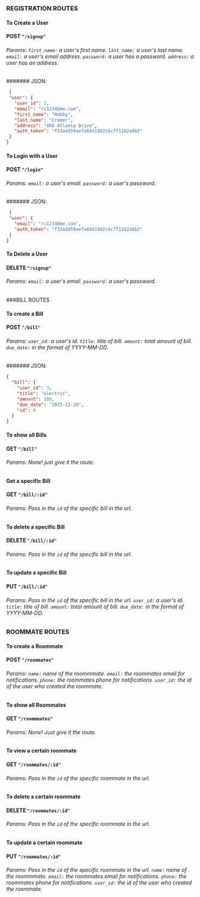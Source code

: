 
### REGISTRATION ROUTES

#### To Create a User
#### POST `"/signup"`
###### Params: `first_name:` a user's first name. `last_name:` a user's last name. `email:` a user's email address. `password:` a user has a password. `address:` a user has an address.

####### JSON:
```json
 { 
 "user": {
   "user_id": 2,
   "email": "rc1234@me.com",
   "first_name": "Robby",
   "last_name": "Cramer",
   "address": "400 Atlanta Drive",
   "auth_token": "f33add59aefa8d41982c6cff1162a8b2"
 }
} 
```


#### To Login with a User
#### POST `"/login"`
###### Params: `email:` a user's email. `password:` a user's password.

####### JSON:
```json
 {
 "user": {
   "email": "rc1234@me.com",
   "auth_token": "f33add59aefa8d41982c6cff1162a8b2"
 }
} 
```

#### To Delete a User
#### DELETE `"/signup"`
###### Params: `email:` a user's email. `password:` a user's password.



###BILL ROUTES

#### To create a Bill
#### POST `"/bill"`
###### Params: `user_id:` a user's id. `title:` title of bill. `amount:` total amount of bill. `due_date:` in the format of YYYY-MM-DD.

####### JSON:
```json
{
  "bill": {
    "user_id": 3,
    "title": "electric",
    "amount": 100,
    "due_date": "2015-12-20",
    "id": 6
  }
}
```



#### To show all Bills
#### GET `"/bill"`
###### Params: None! just give it the route.


#### Get a specific Bill
#### GET `"/bill/:id"`
###### Params: Pass in the `id` of the specific bill in the url.


#### To delete a specific Bill
#### DELETE `"/bill/:id"`
###### Params: Pass in the `id` of the specific bill in the url.


#### To update a specific Bill
#### PUT `"/bill/:id"`
###### Params: Pass in the `id` of the specific bill in the url. `user_id:` a user's id. `title:` title of bill. `amount:` total amount of bill. `due_date:` in the format of YYYY-MM-DD.


### ROOMMATE ROUTES

#### To create a Roommate
#### POST `"/roommates"`
###### Params: `name:` name of the roommmate. `email:` the roommates email for notifications. `phone:` the roommates phone for notifications. `user_id:` the id of the user who created the roommate.

#### To show all Roommates
#### GET `"/roommmates"`
###### Params: None! Just give it the route.

#### To view a certain roommate
#### GET `"/roommates/:id"`
###### Params: Pass in the `id` of the specific roommate in the url.

#### To delete a certain roommate
#### DELETE `"/roommates/:id"`
###### Params: Pass in the `id` of the specific roommate in the url.

#### To update a certain roommate
#### PUT `"/roommates/:id"`
###### Params: Pass in the `id` of the specific roommate in the url. `name:` name of the roommmate. `email:` the roommates email for notifications. `phone:` the roommates phone for notifications. `user_id:` the id of the user who created the roommate.




